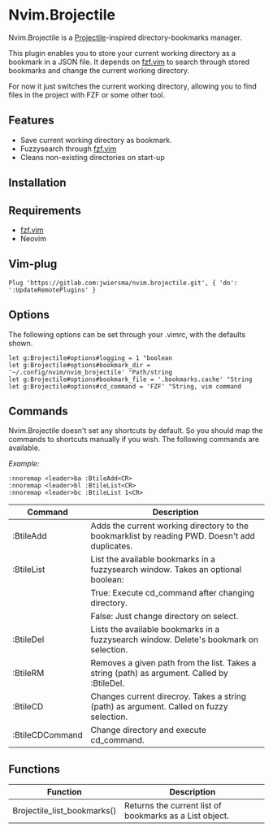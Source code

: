 # Nvim.Brojectile

Nvim.Brojectile is a [Projectile](https://github.com/bbatsov/projectile)-inspired directory-bookmarks manager.

This plugin enables you to store your current working directory as a bookmark in a JSON file. 
It depends on [fzf.vim](https://github.com/junegunn/fzf.vim) to search through stored bookmarks and change the current working directory.

For now it just switches the current working directory, allowing you to find files in the project with FZF or some other tool.

## Features

* Save current working directory as bookmark.
* Fuzzysearch through [fzf.vim](https://github.com/junegunn/fzf.vim)
* Cleans non-existing directories on start-up

## Installation

## Requirements

* [fzf.vim](https://github.com/junegunn/fzf.vim)
* Neovim

## Vim-plug

```
Plug 'https://gitlab.com:jwiersma/nvim.brojectile.git', { 'do': ':UpdateRemotePlugins' }
```

## Options

The following options can be set through your .vimrc, with the defaults shown.
```
let g:Brojectile#options#logging = 1 "boolean
let g:Brojectile#options#bookmark_dir = '~/.config/nvim/nvim_brojectile' "Path/string
let g:Brojectile#options#bookmark_file = '.bookmarks.cache' "String
let g:Brojectile#options#cd_command = 'FZF' "String, vim command
```

## Commands

Nvim.Brojectile doesn't set any shortcuts by default. So you should map the commands to shortcuts manually if you wish. The following commands are available.

*Example:*
```
:nnoremap <leader>ba :BtileAdd<CR>
:nnoremap <leader>bl :BtileList<CR>
:nnoremap <leader>bc :BtileList 1<CR>
```

|Command          |Description                                                                                    |
|-----------------|-----------------------------------------------------------------------------------------------|
|:BtileAdd        |Adds the current working directory to the bookmarklist by reading PWD. Doesn't add duplicates. |
|:BtileList       |List the available bookmarks in a fuzzysearch window. Takes an optional boolean:               |
|                 |True: Execute cd_command after changing directory.                                             |
|                 |False: Just change directory on select.                                                        |
|:BtileDel        |Lists the available bookmarks in a fuzzysearch window. Delete's bookmark on selection.         |
|:BtileRM         |Removes a given path from the list. Takes a string (path) as argument. Called by :BtileDel.    |
|:BtileCD         |Changes current direcroy. Takes a string (path) as argument. Called on fuzzy selection.        |
|:BtileCDCommand  |Change directory and execute cd_command.                                                       |

## Functions

|Function                     |Description                                             | 
|-----------------------------|--------------------------------------------------------|
|Brojectile_list_bookmarks()  |Returns the current list of bookmarks as a List object. |
